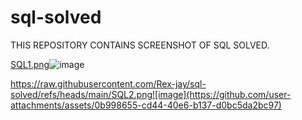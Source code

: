 # sql-solved

THIS REPOSITORY CONTAINS SCREENSHOT OF SQL SOLVED.

[SQL1.png](https://github.com/Rex-jay/sql-solved/blob/main/SQL1.png?raw=true)![image](https://github.com/user-attachments/assets/7820db50-1f1c-40d2-8d87-59aa3d59b6fe)


https://raw.githubusercontent.com/Rex-jay/sql-solved/refs/heads/main/SQL2.png![image](https://github.com/user-attachments/assets/0b998655-cd44-40e6-b137-d0bc5da2bc97)


